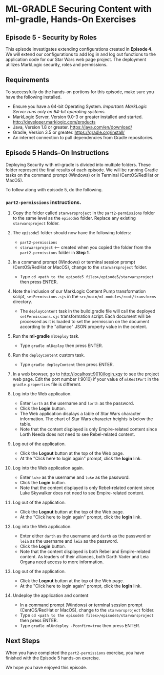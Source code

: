 # ML-GRADLE Securing Content with ml-gradle, Hands-On Exercises 
## Episode 5 - Security by Roles

This episode investigates extending configurations created in **Episode 4**. We will extend our configurations to add log in and log out functions to the application code for our Star Wars web page project. The deployment utilizes MarkLogic security, roles and permissions.

## Requirements

To successfully do the hands-on portions for this episode, make sure you have the following installed.

* Ensure you have a 64-bit Operating System. *Important: MarkLogic Server runs only on 64-bit operating systems.*
* MarkLogic Server, Version 9.0-3 or greater installed and started. <http://developer.marklogic.com/products>
* Java, Version 1.8 or greater. <https://java.com/en/download/>
* Gradle, Version 3.5 or greater. <https://gradle.org/install/>
* An internet connection to pull dependencies from Gradle repositories.

## Episode 5 Hands-On Instructions

Deploying Security with ml-gradle is divided into multiple folders. These folder represent the final results of each episode. We will be running Gradle tasks on the command prompt (Windows) or in Terminal (CentOS/RedHat or MacOS).

To follow along with episode 5, do the following.

### `part2-permissions` instructions.  

1. Copy the folder called `starwarsproject` in the `part2-permissions` folder to the same level as the `episode5` folder. Replace any existing `starwarsproject` folder.  

2. The `episode5` folder should now have the following folders:  
	* `part2-permissions`
	* `starwarsproject` <-- created when you copied the folder from the `part2-permissions` folder in **Step 1**.

3. In a command prompt (Windows) or terminal session prompt (CentOS/RedHat or MacOS), change to the `starwarsproject` folder.
	* Type `cd <path to the episode5 files>/episode5/starwarsproject` then press ENTER.

4. Note the inclusion of our MarkLogic Content Pump transformation script, `setPermissions.sjs` in the `src/main/ml-modules/root/transforms` directory.
	* The `deployContent` task in the build.gradle file will call the deployed `setPermissions.sjs` transformation script. Each document will be processed as it is loaded to set the permission on the document according to the "alliance" JSON property value in the content.

5. Run the **ml-gradle** `mlDeploy` task.
	* Type `gradle mlDeploy` then press ENTER.

6. Run the `deployContent` custom task.
	* Type `gradle deployContent` then press ENTER.

7. In a web browser, go to <http://localhost:9010/login.xqy> to see the project web page. Edit the port number (:9010) if your value of `mlRestPort` in the `gradle.properties` file is different.

8. Log into the Web application.
	* Enter `lorth` as the username and `lorth` as the password.
	* Click the **Login** button.
	* The Web application displays a table of Star Wars character information. The chart of Star Wars character heights is below the table.
	* Note that the content displayed is only Empire-related content since Lorth Needa does not need to see Rebel-related content.

9. Log out of the application.
	* Click the **Logout** button at the top of the Web page.
	* At the "Click here to login again" prompt, click the **login** link.

10. Log into the Web application again.
	* Enter `luke` as the username and `luke` as the password.
	* Click the **Login** button.
	* Note that the content displayed is only Rebel-related content since Luke Skywalker does not need to see Empire-related content.

11. Log out of the application.
	* Click the **Logout** button at the top of the Web page.
	* At the "Click here to login again" prompt, click the **login** link.

12. Log into the Web application.
	* Enter either `darth` as the username and `darth` as the password or `leia` as the username and `leia` as the password.
	* Click the **Login** button.
	* Note that the content displayed is both Rebel and Empire-related content. As leaders of their alliances, both Darth Vader and Leia Organa need access to more information.

13. Log out of the application.
	* Click the **Logout** button at the top of the Web page.
	* At the "Click here to login again" prompt, click the **login** link.

10. Undeploy the application and content
	* In a command prompt (Windows) or terminal session prompt (CentOS/RedHat or MacOS), change to the `starwarsproject` folder.
	* Type `cd <path to the episode5 files>/episode5/starwarsproject` then press ENTER.
	* Type `gradle mlUndeploy -Pconfirm=true` then press ENTER.

## Next Steps

When you have completed the `part2-permissions` exercise, you have finished with the Episode 5 hands-on exercise.

We hope you have enjoyed this episode.